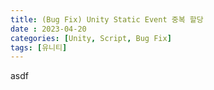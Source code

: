 ```yaml
---
title: (Bug Fix) Unity Static Event 중복 할당
date : 2023-04-20
categories: [Unity, Script, Bug Fix]
tags: [유니티]
---
```

asdf